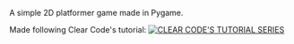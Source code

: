 A simple 2D platformer game made in Pygame.

Made following Clear Code's tutorial:
[![CLEAR CODE'S TUTORIAL SERIES](https://img.youtube.com/vi/KJpP85tnOKg&list=PL8ui5HK3oSiGXM2Pc2DahNu1xXBf7WQh-/0.jpg)](https://www.youtube.com/watch?v=KJpP85tnOKg&list=PL8ui5HK3oSiGXM2Pc2DahNu1xXBf7WQh-)
